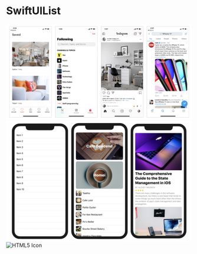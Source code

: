 # SwiftUIList

<img src="https://github.com/obadasemary/SwiftUIList/blob/main/swiftui-list-1.jpg" alt="HTML5 Icon">
<img src="https://github.com/obadasemary/SwiftUIList/blob/main/swiftui-list-2.jpg" alt="HTML5 Icon">
<img src="https://github.com/obadasemary/SwiftUIList/blob/main/swiftui-list-4.jpg" alt="HTML5 Icon">
